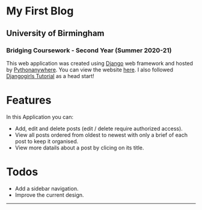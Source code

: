 # My First Blog

## University of Birmingham
### Bridging Coursework - Second Year (Summer 2020-21)

This web application was created using [Django] web framework and hosted by [Pythonanywhere].
You can view the website [here]. I also followed [Djangogirls Tutorial] as a head start!

# Features
In this Application you can:
  - Add, edit and delete posts (edit / delete require authorized access).
  - View all posts ordered from oldest to newest with only a brief of each post to keep it organised.
  - View more datails about a post by clicing on its title.


# Todos

 - Add a sidebar navigation.
 - Improve the current design.
---
   [Django]: <https://www.djangoproject.com/>
   [Pythonanywhere]: <https://www.pythonanywhere.com>
   [here]: <http://msa7.pythonanywhere.com/>
   [Djangogirls Tutorial]: <https://tutorial.djangogirls.org/en/>

